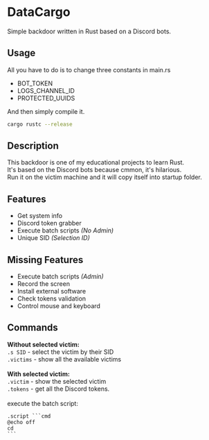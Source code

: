 # DataCargo

Simple backdoor written in Rust based on a Discord bots.

## Usage

All you have to do is to change three constants in main.rs 
- BOT_TOKEN
- LOGS_CHANNEL_ID
- PROTECTED_UUIDS

And then simply compile it.
```bash
cargo rustc --release
```

## Description

This backdoor is one of my educational projects to learn Rust. <br>
It's based on the Discord bots because cmmon, it's hilarious. <br>
Run it on the victim machine and it will copy itself into startup folder.

## Features
- Get system info
- Discord token grabber
- Execute batch scripts *(No Admin)*
- Unique SID *(Selection ID)*

## Missing Features
- Execute batch scripts *(Admin)*
- Record the screen
- Install external software
- Check tokens validation
- Control mouse and keyboard

## Commands
**Without selected victim:** <br>
`.s SID` - select the victim by their SID <br>
`.victims` - show all the available victims <br>
<br>
**With selected victim:** <br>
`.victim` - show the selected victim <br>
`.tokens` - get all the Discord tokens. <br>
<br>
execute the batch script:
```
.script `­``cmd
@echo off
cd
``­`
```